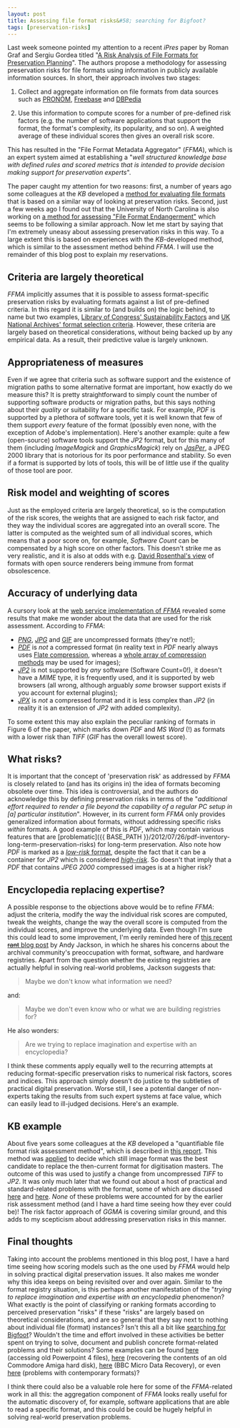 ```yaml
---
layout: post
title: Assessing file format risks&#58; searching for Bigfoot?
tags: [preservation-risks]
---
```


Last week someone pointed my attention to a recent *iPres* paper by Roman Graf and Sergiu Gordea titled "[A Risk Analysis of File Formats for Preservation Planning](http://purl.pt/24107/1/iPres2013_PDF/A%20Risk%20Analysis%20of%20File%20Formats%20for%20Preservation%20Planning.pdf)". The authors propose a methodology for assessing preservation risks for file formats using information in publicly available information sources. In short, their approach involves two stages:

1. Collect and aggregate information on file formats from data sources such as [PRONOM](http://www.nationalarchives.gov.uk/PRONOM), [Freebase](http://www.freebase.com/) and [DBPedia](http://dbpedia.org)

2. Use this information to compute scores for a number of pre-defined risk factors (e.g. the number of software applications that support the format, the format's complexity, its popularity, and so on). A weighted average of these individual scores then gives an overall risk score.

This has resulted in the "File Format Metadata Aggregator" (*FFMA*), which is an expert system aimed at establishing a "*well structured knowledge base with defined rules and scored metrics that is intended to provide decision making support for preservation experts*".

<!-- more -->

The paper caught my attention for two reasons: first, a number of years ago some colleagues at the *KB* developed a [method for evaluating file formats](http://www.kb.nl/hrd/dd/dd_links_en_publicaties/publicaties/KB_file_format_evaluation_method_27022008.pdf) that is based on a similar way of looking at preservation risks. Second, just a few weeks ago I found out that the University of North Carolina is also working on [a method for assessing "File Format Endangerment"](http://www.ils.unc.edu/digccurr/ct_poster/Ryan.pdf) which seems to be following a similar approach. Now let me start by saying that I'm extremely uneasy about assessing preservation risks in this way. To a large extent this is based on experiences with the *KB*-developed method, which is similar to the assessment method behind *FFMA*. I will use the remainder of this blog post to explain my reservations.

## Criteria are largely theoretical

*FFMA* implicitly assumes that it is possible to assess format-specific preservation risks by evaluating formats against a list of pre-defined criteria. In this regard it is similar to (and builds on) the logic behind, to name but two examples, [Library of Congress' Sustainability Factors](http://www.digitalpreservation.gov/formats/sustain/sustain.shtml) and [UK National Archives' format selection criteria](http://www.nationalarchives.gov.uk/documents/selecting-file-formats.pdf). However, these criteria are largely based on theoretical considerations, without being backed up by any empirical data. As a result, their predictive value is largely unknown.

## Appropriateness of measures

Even if we agree that criteria such as software support and the existence of migration paths to some alternative format are important, how exactly do we measure this? It is pretty straightforward to simply count the number of supporting software products or migration paths, but this says nothing about their *quality* or suitability for a specific task. For example, *PDF* is supported by a plethora of software tools, yet it is well known that few of them support *every* feature of the format (possibly even none, with the exception of Adobe's implementation). Here's another example: quite a few (open-source)  software tools support the *JP2* format, but for this many of them (including *ImageMagick* and *GraphicsMagick*) rely on [*JasPer*](http://www.ece.uvic.ca/~frodo/jasper/), a JPEG 2000 library that is notorious for its poor performance and stability. So even if a format is supported by lots of tools, this will be of little use if the quality of those tool are poor.

## Risk model and weighting of scores

Just as the employed criteria are largely theoretical, so is the computation of the risk scores, the weights that are assigned to each risk factor, and they way the individual scores are aggregated into an overall score. The latter is computed as the weighted sum of all individual scores, which means that a poor score on, for example, *Software Count* can be compensated by a high score on other factors. This doesn't strike me as very realistic, and it is also at odds with e.g. [David Rosenthal's view](http://blog.dshr.org/2009/01/are-format-specifications-important-for.html) of formats with open source renderers being immune from format obsolescence.

## Accuracy of underlying data

A cursory look at the [web service implementation of *FFMA*](http://ffma.ait.ac.at:8080/preservation-riskmanagement/) revealed some results that make me wonder about the data that are used for the risk assessment. According to *FFMA*:

* [*PNG*](http://ffma.ait.ac.at:8080/preservation-riskmanagement/rest/loddataanalysis/html/riskscorereport?name=png&configName=&classificationName=), [*JPG*](http://ffma.ait.ac.at:8080/preservation-riskmanagement/rest/loddataanalysis/html/riskscorereport?name=jpg&configName=&classificationName=) and [GIF](http://ffma.ait.ac.at:8080/preservation-riskmanagement/rest/loddataanalysis/html/riskscorereport?name=gif&configName=&classificationName=) are uncompressed formats (they're not!);
* [*PDF*](http://ffma.ait.ac.at:8080/preservation-riskmanagement/rest/loddataanalysis/html/riskscorereport?name=pdf&configName=&classificationName=) is *not* a compressed format (in reality text in *PDF* nearly always uses [Flate compression](http://en.wikipedia.org/wiki/DEFLATE), whereas a [whole array of compression methods](http://www.prepressure.com/pdf/basics/compression) may be used for images);
* [*JP2*](http://ffma.ait.ac.at:8080/preservation-riskmanagement/rest/loddataanalysis/html/riskscorereport?name=jp2&configName=&classificationName=) is not supported by *any* software (Software Count=0!), it doesn't have a *MIME* type, it is frequently used, and it is supported by web browsers (all wrong, although arguably *some* browser support exists if you account for external plugins);
* [*JPX*](http://ffma.ait.ac.at:8080/preservation-riskmanagement/rest/loddataanalysis/html/riskscorereport?name=jpf&configName=&classificationName=) is *not* a compressed format and it is less complex than *JP2* (in reality it is an extension of *JP2* with added complexity).

To some extent this may also explain the peculiar ranking of formats in Figure 6 of the paper, which marks down *PDF* and *MS Word* (!) as formats with a lower risk than *TIFF* (*GIF* has the overall lowest score).

## What risks?

It is important that the concept of 'preservation risk' as addressed by *FFMA* is closely related to (and has its origins in) the idea of formats becoming obsolete over time. This idea is controversial, and the authors do acknowledge this by defining preservation risks in terms of the "*additional effort required to render a file beyond the capability of a regular PC setup in [a] particular institution*". However, in its current form *FFMA* only provides generalized information about formats, without addressing specific risks *within* formats. A good example of this is *PDF*, which may contain various features that are [problematic]({{ BASE_PATH }}/2012/07/26/pdf-inventory-long-term-preservation-risks) for long-term preservation. Also note how *PDF* is marked as a [*low-risk* format](http://ffma.ait.ac.at:8080/preservation-riskmanagement/rest/loddataanalysis/html/riskscorereport?name=pdf&configName=&classificationName=), despite the fact that it can be a container for *JP2* which is considered [*high-risk*](http://ffma.ait.ac.at:8080/preservation-riskmanagement/rest/loddataanalysis/html/riskscorereport?name=jp2&configName=&classificationName=). So doesn't that imply that  a *PDF* that contains *JPEG 2000* compressed images is at a higher risk?

## Encyclopedia replacing expertise?

A possible response to the objections above would be to refine *FFMA*: adjust the criteria, modify the way the individual risk scores are computed, tweak the weights, change the way the overall score is computed from the individual scores, and improve the underlying data. Even though I'm sure this could lead to some improvement, I'm eerily reminded here of [this recent <strike>rant</strike> blog post](http://www.openplanetsfoundation.org/blogs/2013-09-13-registries-we-need) by Andy Jackson, in which he shares his concerns about the archival community's preoccupation with format, software, and hardware registries. Apart from the question whether the existing registries are actually helpful in solving real-world problems, Jackson suggests that:

> Maybe we don't know what information we need?

and:

> Maybe we don't even know who or what we are building registries for?

He also wonders:

> Are we trying to replace imagination and expertise with an encyclopedia?

I think these comments apply equally well to the recurring attempts at reducing format-specific preservation risks to numerical risk factors, scores and indices. This approach simply doesn't do justice to the subtleties of practical digital preservation. Worse still, I see a potential danger of non-experts taking the results from such expert systems at face value, which can easily lead to ill-judged decisions. Here's an example.

## KB example

About five years some colleagues at the *KB* developed a "quantifiable file format risk assessment method", which is described in [this report](http://www.kb.nl/hrd/dd/dd_links_en_publicaties/publicaties/KB_file_format_evaluation_method_27022008.pdf). This method was [applied](http://www.kb.nl/hrd/dd/dd_links_en_publicaties/publicaties/Alternative_File_Formats_for_Storing_Masters_2_1.pdf) to decide which still image format was the best candidate to replace the then-current format for digitisation masters. The outcome of this was used to justify a change from uncompressed *TIFF* to *JP2*. It was only much later that we found out about a host of practical and standard-related problems with the format, some of which are discussed [here](http://jpeg2000wellcomelibrary.blogspot.nl/2010/12/guest-post-ensuring-suitability-of-jpeg.html) and [here](http://www.dlib.org/dlib/may11/vanderknijff/05vanderknijff.html). *None* of these problems were accounted for by the earlier risk assessment method (and I have a hard time seeing how they ever could be)! The risk factor approach of *GGMA* is covering similar ground, and this adds to my scepticism about addressing preservation risks in this manner.

## Final thoughts

Taking into account the problems mentioned in this blog post, I have a hard time seeing how scoring models such as the one used by *FFMA* would help in solving practical digital preservation issues. It also makes me wonder why this idea keeps on being revisited over and over again. Similar to the format registry situation, is this perhaps another manifestation of the "*trying to replace imagination and expertise with an encyclopedia* phenomenon? What exactly is the point of classifying or ranking formats according to perceived preservation "risks" if these "risks" are largely based on theoretical considerations, and are so general that they say next to nothing about individual file (format) instances? Isn't this all a bit like [searching for Bigfoot](http://www.searchingforbigfoot.com/)? Wouldn't the time and effort involved in these activities be better spent on trying to solve, document and publish concrete format-related problems and their solutions? Some examples can be found [here](http://unsustainableideas.wordpress.com/2012/10/15/ppt-4-adventure-learning/) (accessing old Powerpoint 4 files), [here](http://notepad.benfinoradin.info/2013/09/12/it-takes-a-village-to-save-a-hard-drive/) (recovering the contents of an old Commodore Amiga hard disk), [here](http://anjackson.github.io/keeping-codes/experiments/BBC%20Micro%20Data%20Recovery.html) (BBC Micro Data Recovery), or even [here](http://wiki.opf-labs.org/display/TR/OPF+File+Format+Risk+Registry) (problems with contemporary formats)?

I think there could also be a valuable role here for some of the *FFMA*-related work in all this: the aggregation component of *FFMA* looks really useful for the automatic discovery of, for example, software applications that are able to read a specific format, and this could be could be hugely helpful in solving real-world preservation problems.
